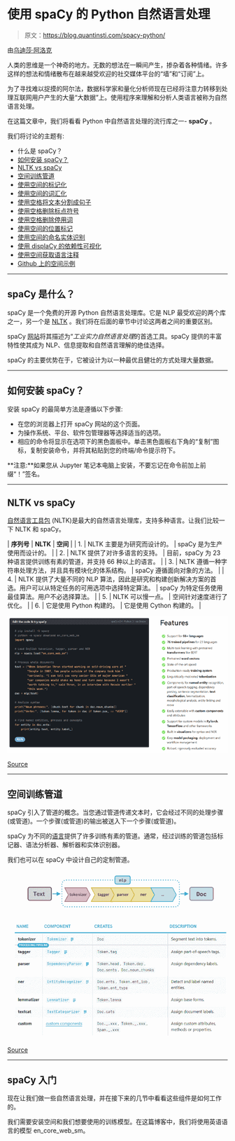 # 使用 spaCy 的 Python 自然语言处理

> 原文：<https://blog.quantinsti.com/spacy-python/>

由[乌迪莎·阿洛克](http://www.linkedin.com/in/udisha-alok)

人类的思维是一个神奇的地方。无数的想法在一瞬间产生，掺杂着各种情绪。许多这样的想法和情绪散布在越来越受欢迎的社交媒体平台的“墙”和“订阅”上。

为了寻找难以捉摸的阿尔法，数据科学家和量化分析师现在已经将注意力转移到处理互联网用户产生的大量“大数据”上。使用程序来理解和分析人类语言被称为自然语言处理。

在这篇文章中，我们将看看 Python 中自然语言处理的流行库之一- **spaCy** 。

我们将讨论的主题有:

*   什么是 spaCy？
*   [如何安装 spaCy？](#how-to-install-spacy)
*   [NLTK vs spaCy](#nltk-vs-spacy)
*   [空间训练管道](#spacy-trained-pipelines)
*   [使用空间的标记化](#tokenization-using-spacy)
*   [使用空间的词汇化](#lemmatization-using-spacy)
*   [使用空格将文本分割成句子](#split-text-into-sentences-using-spacy)
*   [使用空格删除标点符号](#removing-punctuation-using-spacy)
*   [使用空格删除停用词](#removing-punctuation-using-spacy)
*   [使用空间的位置标记](#pos-tagging-using-spacy)
*   [使用空间的命名实体识别](#named-entity-recognition-using-spacy)
*   [使用 displaCy 的依赖性可视化](#dependency-visualization-using-displacy)
*   [使用空间获取语言注释](#getting-linguistic-annotations-using-spacy)
*   [Github 上的空间示例](#spacy-examples-on-github)

* * *

## spaCy 是什么？

spaCy 是一个免费的开源 Python 自然语言处理库。它是 NLP 最受欢迎的两个库之一，另一个是 [NLTK](/nltk/) 。我们将在后面的章节中讨论这两者之间的重要区别。

spaCy [网站](https://spacy.io/)将其描述为“*工业实力自然语言处理*的首选工具。spaCy 提供的丰富特性使其成为 NLP、信息提取和自然语言理解的绝佳选择。

spaCy 的主要优势在于，它被设计为以一种最优且健壮的方式处理大量数据。

* * *

## 如何安装 spaCy？

安装 spaCy 的最简单方法是遵循以下步骤:

*   在您的浏览器上打开 spaCy 网站的这个页面。
*   为操作系统、平台、软件包管理器等选择适当的选项。
*   相应的命令将显示在选项下的黑色面板中。单击黑色面板右下角的“复制”图标，复制安装命令，并将其粘贴到您的终端/命令提示符下。

**注意:**如果您从 Jupyter 笔记本电脑上安装，不要忘记在命令前加上前缀“！”签名。

* * *

## NLTK vs spaCy

[自然语言工具包](https://www.nltk.org/) (NLTK)是最大的自然语言处理库，支持多种语言。让我们比较一下 NLTK 和 spaCy。

| **序列号** | **NLTK** | **空间** |
| 1. | NLTK 主要是为研究而设计的。 | spaCy 是为生产使用而设计的。 |
| 2. | NLTK 提供了对许多语言的支持。 | 目前，spaCy 为 23 种语言提供训练有素的管道，并支持 66 种以上的语言。 |
| 3. | NLTK 遵循一种字符串处理方法，并且具有模块化的体系结构。 | spaCy 遵循面向对象的方法。 |
| 4. | NLTK 提供了大量不同的 NLP 算法，因此是研究和构建创新解决方案的首选。用户可以从特定任务的可用选项中选择特定算法。 | spaCy 为特定任务使用最佳算法。用户不必选择算法。 |
| 5. | NLTK 可以慢一点。 | 空间针对速度进行了优化。 |
| 6. | 它是使用 Python 构建的。 | 它是使用 Cython 构建的。 |

![spacy features](img/2abcae3c885704e9d18a0cdf70f7eedf.png)

[Source](https://spacy.io/)



* * *

## 空间训练管道

spaCy 引入了管道的概念。当您通过管道传递文本时，它会经过不同的处理步骤(或管道)。一个步骤(或管道)的输出被送入下一个步骤(或管道)。

spaCy 为不同的[语言](https://spacy.io/usage/models#languages)提供了许多训练有素的管道。通常，经过训练的管道包括标记器、语法分析器、解析器和实体识别器。

我们也可以在 spaCy 中设计自己的定制管道。

![pipelines in spacy](img/d8adc7a88f1678d31d31b717759381af.png)

[Source](https://spacy.io/usage/processing-pipelines)



* * *

## spaCy 入门

现在让我们做一些自然语言处理，并在接下来的几节中看看这些组件是如何工作的。

我们需要安装空间和我们想要使用的训练模型。在这篇博客中，我们将使用英语语言的模型 en_core_web_sm。